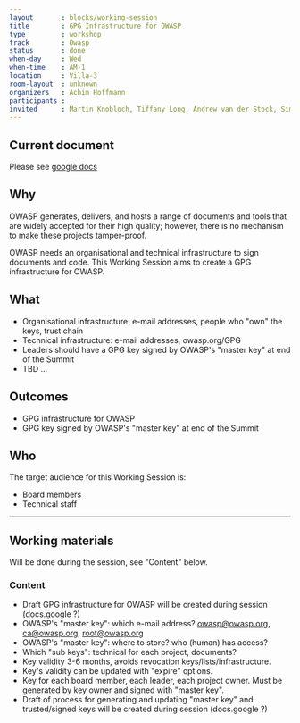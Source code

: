 ```yaml
---
layout       : blocks/working-session
title        : GPG Infrastructure for OWASP
type         : workshop
track        : Owasp
status       : done
when-day     : Wed
when-time    : AM-1
location     : Villa-3
room-layout  : unknown
organizers   : Achim Hoffmann
participants :
invited      : Martin Knobloch, Tiffany Long, Andrew van der Stock, Simon Bennetts
---
```



## Current document

Please see [google docs](https://docs.google.com/document/d/1GXeCF1_EqNdZ0RZLz1iRzA5hC2Qz817NdRvwHwrQnMA/edit)

## Why

OWASP generates, delivers, and hosts a range of documents and tools that are widely accepted for their high quality; however, there is no mechanism to make these projects tamper-proof.

OWASP needs an organisational and technical infrastructure to sign documents and code. This Working Session aims to create a GPG infrastructure for OWASP. 

## What

* Organisational infrastructure: e-mail addresses, people who "own" the keys, trust chain
* Technical infrastructure: e-mail addresses, owasp.org/GPG
* Leaders should have a GPG key signed by OWASP's "master key" at end of the Summit
* TBD …

## Outcomes

- GPG infrastructure for OWASP
- GPG key signed by OWASP's "master key" at end of the Summit

## Who

The target audience for this Working Session is:

* Board members
* Technical staff

--- 

## Working materials

Will be done during the session, see "Content" below.

### Content

- Draft GPG infrastructure for OWASP will be created during session (docs.google ?)
- OWASP's "master key": which e-mail address? owasp@owasp.org, ca@owasp.org, root@owasp.org
- OWASP's "master key": where to store? who (human) has access?
- Which "sub keys": technical for each project, documents?
- Key validity 3-6 months, avoids revocation keys/lists/infrastructure.
- Key's validity can be updated with "expire" options.
- Key for each board member, each leader, each project owner. Must be generated by key owner and signed with "master key".
- Draft of process for generating and updating "master key" and trusted/signed keys will be created during session (docs.google ?)
